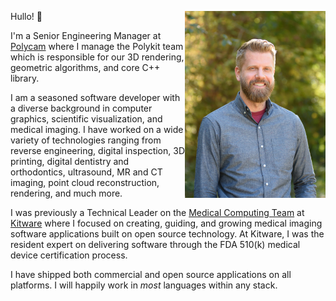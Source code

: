 Hullo! :wave:
<img src="TT.jpg" align="right" width="225" style="margin-left: 10;" />

I'm a Senior Engineering Manager at [Polycam](https://poly.cam) where I manage the Polykit team which is responsible for our 3D rendering, geometric algorithms, and core C++ library.

I am a seasoned software developer with a diverse background in computer graphics, scientific visualization, and medical imaging. I have worked on a wide variety of technologies ranging from reverse engineering, digital inspection, 3D printing, digital dentistry and orthodontics, ultrasound, MR and CT imaging, point cloud reconstruction, rendering, and much more.

I was previously a Technical Leader on the [Medical Computing Team](https://www.kitware.com/medical-computing-team/) at [Kitware](https://kitware.com) where I focused on creating, guiding, and growing medical imaging software applications built on open source technology. At Kitware, I was the resident expert on delivering software through the FDA 510(k) medical device certification process.

I have shipped both commercial and open source applications on all platforms. I will happily work in _most_ languages within any stack.
